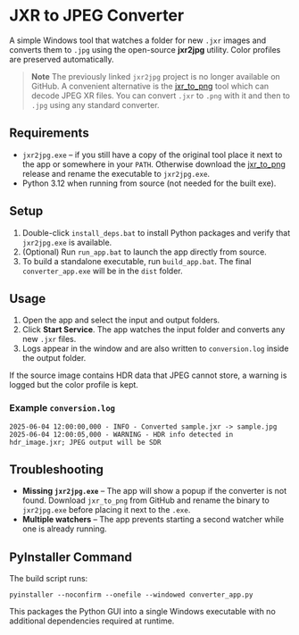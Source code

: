 # JXR to JPEG Converter

A simple Windows tool that watches a folder for new `.jxr` images and converts them to `.jpg` using the open-source **jxr2jpg** utility. Color profiles are preserved automatically.

> **Note**
> The previously linked `jxr2jpg` project is no longer available on GitHub. A convenient alternative is the [jxr_to_png](https://github.com/ledoge/jxr_to_png) tool which can decode JPEG&nbsp;XR files. You can convert `.jxr` to `.png` with it and then to `.jpg` using any standard converter.

## Requirements

- `jxr2jpg.exe` – if you still have a copy of the original tool place it next to the app or somewhere in your `PATH`. Otherwise download the [jxr_to_png](https://github.com/ledoge/jxr_to_png) release and rename the executable to `jxr2jpg.exe`.
- Python 3.12 when running from source (not needed for the built exe).

## Setup

1. Double-click `install_deps.bat` to install Python packages and verify that `jxr2jpg.exe` is available.
2. (Optional) Run `run_app.bat` to launch the app directly from source.
3. To build a standalone executable, run `build_app.bat`. The final `converter_app.exe` will be in the `dist` folder.

## Usage

1. Open the app and select the input and output folders.
2. Click **Start Service**. The app watches the input folder and converts any new `.jxr` files.
3. Logs appear in the window and are also written to `conversion.log` inside the output folder.

If the source image contains HDR data that JPEG cannot store, a warning is logged but the color profile is kept.

### Example `conversion.log`

```
2025-06-04 12:00:00,000 - INFO - Converted sample.jxr -> sample.jpg
2025-06-04 12:00:05,000 - WARNING - HDR info detected in hdr_image.jxr; JPEG output will be SDR
```

## Troubleshooting

- **Missing `jxr2jpg.exe`** – The app will show a popup if the converter is not found. Download `jxr_to_png` from GitHub and rename the binary to `jxr2jpg.exe` before placing it next to the `.exe`.
- **Multiple watchers** – The app prevents starting a second watcher while one is already running.

## PyInstaller Command

The build script runs:

```
pyinstaller --noconfirm --onefile --windowed converter_app.py
```

This packages the Python GUI into a single Windows executable with no additional dependencies required at runtime.

